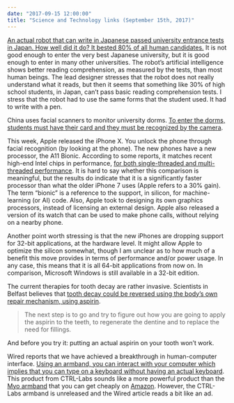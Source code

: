 ```yaml
---
date: "2017-09-15 12:00:00"
title: "Science and Technology links (September 15th, 2017)"
---
```




[An actual robot that can write in Japanese passed university entrance tests in Japan. How well did it do? It bested 80% of all human candidates.](https://www.youtube.com/watch?v=BXcFEhl7ynM) It is not good enough to enter the very best Japanese university, but it is good enough to enter in many other universities. The robot&rsquo;s artificial intelligence shows better reading comprehension, as measured by the tests, than most human beings. The lead designer stresses that the robot does not really understand what it reads, but then it seems that something like 30% of high school students, in Japan, can&rsquo;t pass basic reading comprehension tests. I stress that the robot had to use the same forms that the student used. It had to write with a pen.

China uses facial scanners to monitor university dorms. [To enter the dorms, students must have their card and they must be recognized by the camera](http://www.ebeijing.gov.cn/BeijingInformation/BeijingNewsUpdate/t1492037.htm).

This week, Apple released the iPhone X. You unlock the phone through facial recognition (by looking at the phone). The new phones have a new processor, the A11 Bionic. According to some reports, it matches recent high-end Intel chips in performance, [for both single-threaded and multi-threaded performance](https://forums.macrumors.com/threads/a11-bionic-chip-in-iphone-8-and-iphone-x-on-par-with-13-inch-macbook-pro-outperforms-ipad-pro.2067035/). It is hard to say whether this comparison is meaningful, but the results do indicate that it is a significantly faster processor than what the older iPhone 7 uses (Apple refers to a 30% gain). The term &ldquo;bionic&rdquo; is a reference to the support, in silicon, for machine-learning (or AI) code. Also, Apple took to designing its own graphics processors, instead of licensing an external design. Apple also released a version of its watch that can be used to make phone calls, without relying on a nearby phone.

Another point worth stressing is that the new iPhones are dropping support for 32-bit applications, at the hardware level. It might allow Apple to optimize the silicon somewhat, though I am unclear as to how much of a benefit this move provides in terms of performance and/or power usage. In any case, this means that it is all 64-bit applications from now on. In comparison, Microsoft Windows is still available in a 32-bit edition.

The current therapies for tooth decay are rather invasive. Scientists in Belfast believes that [tooth decay could be reversed using the body&rsquo;s own repair mechanism, using aspirin](http://www.bbc.com/news/uk-northern-ireland-41180006).

> The next step is to go and try to figure out how you are going to apply the aspirin to the teeth, to regenerate the dentine and to replace the need for fillings.


And before you try it: putting an actual aspirin on your tooth won&rsquo;t work.

Wired reports that we have achieved a breakthrough in human-computer interface. [Using an armband, you can interact with your computer which implies that you can type on a keyboard without having an actual keyboard](https://www.wired.com/story/brain-machine-interface-isnt-sci-fi-anymore/). This product from CTRL-Labs sounds like a more powerful product than the [Myo armband](https://www.youtube.com/watch?v=oWu9TFJjHaM) that you can get cheaply on [Amazon](https://www.amazon.com/Myo-Gesture-Control-Armband-Black/dp/B00O66E58M/ref=sr_1_1?ie=UTF8&#038;qid=1505490009&#038;sr=8-1&#038;keywords=Myo+armband). However, the CTRL-Labs armband is unreleased and the Wired article reads a bit like an ad.

